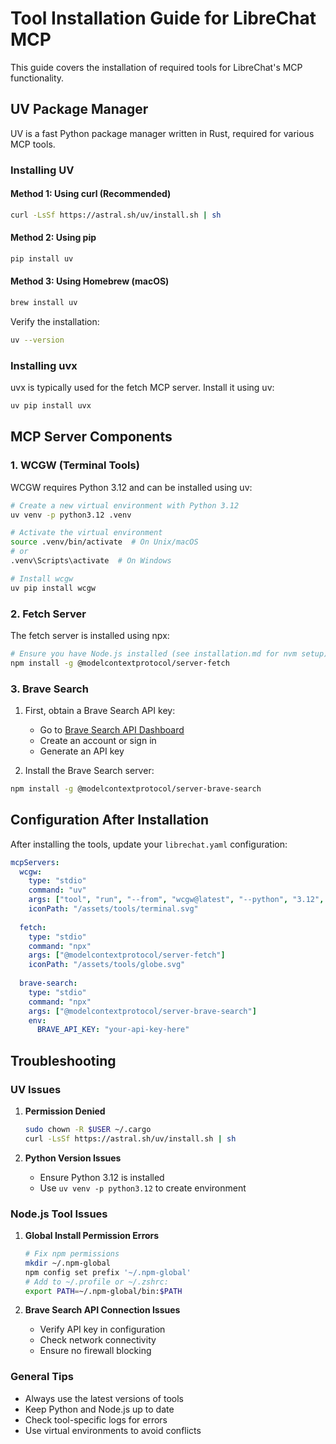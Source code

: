 # Tool Installation Guide for LibreChat MCP

This guide covers the installation of required tools for LibreChat's MCP functionality.

## UV Package Manager

UV is a fast Python package manager written in Rust, required for various MCP tools.

### Installing UV

#### Method 1: Using curl (Recommended)
```bash
curl -LsSf https://astral.sh/uv/install.sh | sh
```

#### Method 2: Using pip
```bash
pip install uv
```

#### Method 3: Using Homebrew (macOS)
```bash
brew install uv
```

Verify the installation:
```bash
uv --version
```

### Installing uvx

uvx is typically used for the fetch MCP server. Install it using uv:

```bash
uv pip install uvx
```

## MCP Server Components

### 1. WCGW (Terminal Tools)

WCGW requires Python 3.12 and can be installed using uv:

```bash
# Create a new virtual environment with Python 3.12
uv venv -p python3.12 .venv

# Activate the virtual environment
source .venv/bin/activate  # On Unix/macOS
# or
.venv\Scripts\activate  # On Windows

# Install wcgw
uv pip install wcgw
```

### 2. Fetch Server

The fetch server is installed using npx:

```bash
# Ensure you have Node.js installed (see installation.md for nvm setup)
npm install -g @modelcontextprotocol/server-fetch
```

### 3. Brave Search

1. First, obtain a Brave Search API key:
   - Go to [Brave Search API Dashboard](https://brave.com/search/api/)
   - Create an account or sign in
   - Generate an API key

2. Install the Brave Search server:
```bash
npm install -g @modelcontextprotocol/server-brave-search
```

## Configuration After Installation

After installing the tools, update your `librechat.yaml` configuration:

```yaml
mcpServers:
  wcgw:
    type: "stdio"
    command: "uv"
    args: ["tool", "run", "--from", "wcgw@latest", "--python", "3.12", "wcgw_mcp"]
    iconPath: "/assets/tools/terminal.svg"
  
  fetch:
    type: "stdio"
    command: "npx"
    args: ["@modelcontextprotocol/server-fetch"]
    iconPath: "/assets/tools/globe.svg"
  
  brave-search:
    type: "stdio"
    command: "npx"
    args: ["@modelcontextprotocol/server-brave-search"]
    env:
      BRAVE_API_KEY: "your-api-key-here"
```

## Troubleshooting

### UV Issues
1. **Permission Denied**
   ```bash
   sudo chown -R $USER ~/.cargo
   curl -LsSf https://astral.sh/uv/install.sh | sh
   ```

2. **Python Version Issues**
   - Ensure Python 3.12 is installed
   - Use `uv venv -p python3.12` to create environment

### Node.js Tool Issues
1. **Global Install Permission Errors**
   ```bash
   # Fix npm permissions
   mkdir ~/.npm-global
   npm config set prefix '~/.npm-global'
   # Add to ~/.profile or ~/.zshrc:
   export PATH=~/.npm-global/bin:$PATH
   ```

2. **Brave Search API Connection Issues**
   - Verify API key in configuration
   - Check network connectivity
   - Ensure no firewall blocking

### General Tips
- Always use the latest versions of tools
- Keep Python and Node.js up to date
- Check tool-specific logs for errors
- Use virtual environments to avoid conflicts